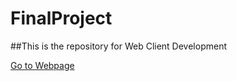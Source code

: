 # FinalProject

##This is the repository for Web Client Development

<a href='https://claramcarvalho.github.io/Lasalle_ITProgrammer_WebDev_FinalProject/public/index.html'>Go to Webpage</a>
